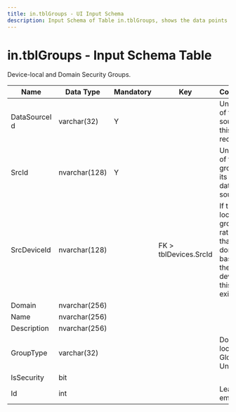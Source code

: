 ```yaml
--- 
title: in.tblGroups - UI Input Schema
description: Input Schema of Table in.tblGroups, shows the data points and types included on this table.
---
```

# in.tblGroups - Input Schema Table

​Device-local and Domain Security Groups.​​

| Name         | Data Type     | Mandatory | Key                   | Comment                                                                             |
|--------------|---------------|-----------|-----------------------|-------------------------------------------------------------------------------------|
| DataSourceI​​d | varchar(32)   | Y         |                       | Unique ID of the source of this record.                                             |
| SrcId        | nvarchar(128) | Y         |                       | Unique ID of the group in its resp. data source                                     |
| SrcDeviceId  | nvarchar(128) |           | FK > tblDevices.SrcId​ | If this is a local group rather than domain-based, the device this group exists on. |
| Domain       | nvarchar(256) |           |                       |                                                                                     |
| Name         | nvarchar(256) |           |                       |                                                                                     |
| Description  | nvarchar(256) |           |                       |                                                                                     |
| GroupType    | varchar(32)   |           |                       | Domain-local, Global, or Universal​                                                  |
| IsSecurity   | bit           |           |                       |                                                                                     |
| Id           | int           |           |                       | Leave empty                                                                         |